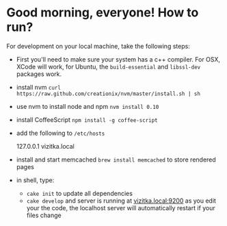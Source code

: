 # Good morning, everyone! How to run?

For development on your local machine, take the following steps:
* First you'll need to make sure your system has a c++ compiler. For OSX, XCode will work, for Ubuntu, the `build-essential` and `libssl-dev` packages work.
* install nvm `curl https://raw.github.com/creationix/nvm/master/install.sh | sh`
* use nvm to install node and npm `nvm install 0.10`
* install CoffeeScript `npm install -g coffee-script`
* add the following to `/etc/hosts`

    127.0.0.1       vizitka.local
* install and start memcached `brew install memcached` to store rendered pages
* in shell, type:
  - `cake init` to update all dependencies
  - `cake develop` and server is running at [vizitka.local:9200](http://vizitka.local:9200) as you edit your the code, the localhost server will automatically restart if your files change
